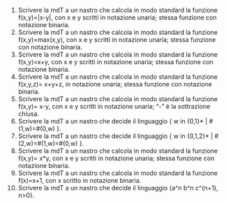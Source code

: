 1) Scrivere la mdT a un nastro che calcola in modo standard la funzione f(x,y)=|x-y|, con x e y scritti in notazione unaria; stessa funzione con notazione binaria.
2) Scrivere la mdT a un nastro che calcola in modo standard la funzione f(x,y)=max(x,y), con x e y scritti in notazione unaria; stessa funzione con notazione binaria.
3) Scrivere la mdT a un nastro che calcola in modo standard la funzione f(x,y)=x+y, con x e y scritti in notazione unaria; stessa funzione con notazione binaria.
4) Scrivere la mdT a un nastro che calcola in modo standard la funzione f(x,y,z)= x+y+z, in notazione unaria; stessa funzione con notazione binaria.
5) Scrivere la mdT a un nastro che calcola in modo standard la funzione f(x,y)= x-y, con x e y scritti in notazione unaria; “-” è la sottrazione chiusa.
6) Scrivere la mdT a un nastro che decide il linguaggio { w in {0,1}* | #(1,w)=#(0,w) }.
7) Scrivere la mdT a un nastro che decide il linguaggio { w in {0,1,2}* | #(2,w)=#(1,w)=#(0,w) }.
8) Scrivere la mdT a un nastro che calcola in modo standard la funzione f(x,y)= x*y, con x e y scritti in notazione unaria; stessa funzione con notazione binaria.
9) Scrivere la mdT a un nastro che calcola in modo standard la funzione f(x)=x+1, con x scritto in notazione binaria.
10) Scrivere la mdT a un nastro che decide il linguaggio {a^n b^n c^(n+1), n>0}.

